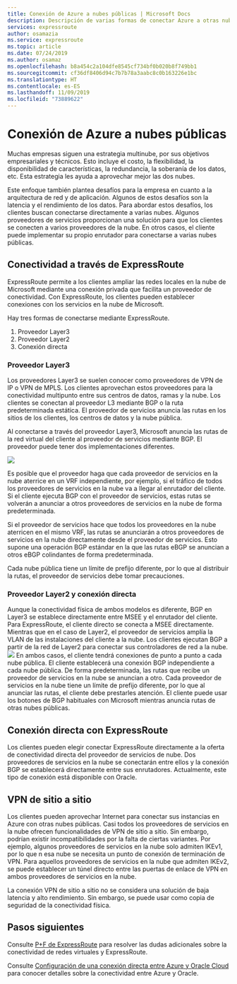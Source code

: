 ```yaml
---
title: Conexión de Azure a nubes públicas | Microsoft Docs
description: Descripción de varias formas de conectar Azure a otras nubes públicas
services: expressroute
author: osamazia
ms.service: expressroute
ms.topic: article
ms.date: 07/24/2019
ms.author: osamaz
ms.openlocfilehash: b8a454c2a104dfe8545cf734bf0b020b8f749bb1
ms.sourcegitcommit: cf36df8406d94c7b7b78a3aabc8c0b163226e1bc
ms.translationtype: HT
ms.contentlocale: es-ES
ms.lasthandoff: 11/09/2019
ms.locfileid: "73889622"
---
```

# <a name="connecting-azure-with-public-clouds"></a>Conexión de Azure a nubes públicas

Muchas empresas siguen una estrategia multinube, por sus objetivos empresariales y técnicos. Esto incluye el costo, la flexibilidad, la disponibilidad de características, la redundancia, la soberanía de los datos, etc. Esta estrategia les ayuda a aprovechar mejor las dos nubes. 

Este enfoque también plantea desafíos para la empresa en cuanto a la arquitectura de red y de aplicación. Algunos de estos desafíos son la latencia y el rendimiento de los datos. Para abordar estos desafíos, los clientes buscan conectarse directamente a varias nubes. Algunos proveedores de servicios proporcionan una solución para que los clientes se conecten a varios proveedores de la nube. En otros casos, el cliente puede implementar su propio enrutador para conectarse a varias nubes públicas.
## <a name="connectivity-via-expressroute"></a>Conectividad a través de ExpressRoute
ExpressRoute permite a los clientes ampliar las redes locales en la nube de Microsoft mediante una conexión privada que facilita un proveedor de conectividad. Con ExpressRoute, los clientes pueden establecer conexiones con los servicios en la nube de Microsoft.

Hay tres formas de conectarse mediante ExpressRoute.

1. Proveedor Layer3
2. Proveedor Layer2
3. Conexión directa

### <a name="layer3-provider"></a>Proveedor Layer3

Los proveedores Layer3 se suelen conocer como proveedores de VPN de IP o VPN de MPLS. Los clientes aprovechan estos proveedores para la conectividad multipunto entre sus centros de datos, ramas y la nube. Los clientes se conectan al proveedor L3 mediante BGP o la ruta predeterminada estática. El proveedor de servicios anuncia las rutas en los sitios de los clientes, los centros de datos y la nube pública. 
 
Al conectarse a través del proveedor Layer3, Microsoft anuncia las rutas de la red virtual del cliente al proveedor de servicios mediante BGP. El proveedor puede tener dos implementaciones diferentes.

![](media/expressroute-connect-azure-to-public-cloud/azure-to-public-clouds-l3.png)

Es posible que el proveedor haga que cada proveedor de servicios en la nube aterrice en un VRF independiente, por ejemplo, si el tráfico de todos los proveedores de servicios en la nube va a llegar al enrutador del cliente. Si el cliente ejecuta BGP con el proveedor de servicios, estas rutas se volverán a anunciar a otros proveedores de servicios en la nube de forma predeterminada. 

Si el proveedor de servicios hace que todos los proveedores en la nube aterricen en el mismo VRF, las rutas se anunciarán a otros proveedores de servicios en la nube directamente desde el proveedor de servicios. Esto supone una operación BGP estándar en la que las rutas eBGP se anuncian a otros eBGP colindantes de forma predeterminada.

Cada nube pública tiene un límite de prefijo diferente, por lo que al distribuir la rutas, el proveedor de servicios debe tomar precauciones.

### <a name="layer2-provider-and-direct-connection"></a>Proveedor Layer2 y conexión directa

Aunque la conectividad física de ambos modelos es diferente, BGP en Layer3 se establece directamente entre MSEE y el enrutador del cliente. Para ExpressRoute, el cliente directo se conecta a MSEE directamente. Mientras que en el caso de Layer2, el proveedor de servicios amplía la VLAN de las instalaciones del cliente a la nube. Los clientes ejecutan BGP a partir de la red de Layer2 para conectar sus controladores de red a la nube.
![](media/expressroute-connect-azure-to-public-cloud/azure-to-public-clouds-l2.png)
En ambos casos, el cliente tendrá conexiones de punto a punto a cada nube pública. El cliente establecerá una conexión BGP independiente a cada nube pública. De forma predeterminada, las rutas que recibe un proveedor de servicios en la nube se anuncian a otro. Cada proveedor de servicios en la nube tiene un límite de prefijo diferente, por lo que al anunciar las rutas, el cliente debe prestarles atención. El cliente puede usar los botones de BGP habituales con Microsoft mientras anuncia rutas de otras nubes públicas.

## <a name="direct-connection-with-expressroute"></a>Conexión directa con ExpressRoute

Los clientes pueden elegir conectar ExpressRoute directamente a la oferta de conectividad directa del proveedor de servicios de nube. Dos proveedores de servicios en la nube se conectarán entre ellos y la conexión BGP se establecerá directamente entre sus enrutadores. Actualmente, este tipo de conexión está disponible con Oracle.

## <a name="site-to-site-vpn"></a>VPN de sitio a sitio

Los clientes pueden aprovechar Internet para conectar sus instancias en Azure con otras nubes públicas. Casi todos los proveedores de servicios en la nube ofrecen funcionalidades de VPN de sitio a sitio. Sin embargo, podrían existir incompatibilidades por la falta de ciertas variantes. Por ejemplo, algunos proveedores de servicios en la nube solo admiten IKEv1, por lo que n esa nube se necesita un punto de conexión de terminación de VPN. Para aquellos proveedores de servicios en la nube que admiten IKEv2, se puede establecer un túnel directo entre las puertas de enlace de VPN en ambos proveedores de servicios en la nube.

La conexión VPN de sitio a sitio no se considera una solución de baja latencia y alto rendimiento. Sin embargo, se puede usar como copia de seguridad de la conectividad física.

## <a name="next-steps"></a>Pasos siguientes
Consulte [P+F de ExpressRoute][ER-FAQ] para resolver las dudas adicionales sobre la conectividad de redes virtuales y ExpressRoute.

Consulte [Configuración de una conexión directa entre Azure y Oracle Cloud][ER-OCI] para conocer detalles sobre la conectividad entre Azure y Oracle.

<!--Link References-->
[ER-FAQ]: https://docs.microsoft.com/azure/expressroute/expressroute-faqs
[ER-OCI]: https://docs.microsoft.com/azure/virtual-machines/workloads/oracle/configure-azure-oci-networking



